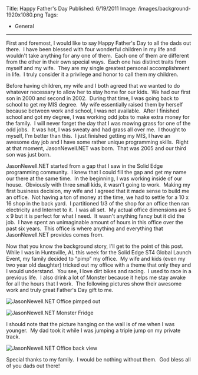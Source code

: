 Title: Happy Father's Day
Published: 6/19/2011
Image: /images/background-1920x1080.png
Tags:
  - General
---

First and foremost, I would like to say Happy Father's Day to all the dads out there.  I have been blessed with four wonderful children in my life and wouldn't take anything for any one of them.  Each one of them are different from the other in their own special ways.  Each one has distinct traits from myself and my wife.  They are my single greatest personal accomplishment in life.  I truly consider it a privilege and honor to call them my children.

Before having children, my wife and I both agreed that we wanted to do whatever necessary to allow her to stay home for our kids.  We had our first son in 2000 and second in 2002.  During that time, I was going back to school to get my MIS degree.  My wife essentially raised them by herself because between work and school, I was not available.  After I finished school and got my degree, I was working odd jobs to make extra money for the family.  I will never forget the day that I was mowing grass for one of the odd jobs.  It was hot, I was sweaty and had grass all over me.  I thought to myself, I'm better than this.  I just finished getting my MIS, I have an awesome day job and I have some rather unique programming skills.  Right at that moment, JasonNewell.NET was born.  That was 2005 and our third son was just born.

JasonNewell.NET started from a gap that I saw in the Solid Edge programming community.  I knew that I could fill the gap and get my name our there at the same time.  In the beginning, I was working inside of our house.  Obviously with three small kids, it wasn't going to work.  Making my first business decision, my wife and I agreed that it made sense to build me an office.  Not having a ton of money at the time, we had to settle for a 10 x 16 shop in the back yard.  I partitioned 1/3 of the shop for an office then ran electricity and Internet to it.  I was all set.  My actual office dimensions are 5 x 9 but it is perfect for what I need.  It wasn't anything fancy but it did the job.  I have spent an unimaginable amount of hours in this office over the past six years.  This office is where anything and everything that JasonNewell.NET provides comes from.

Now that you know the background story, I'll get to the point of this post.  While I was in Huntsville, AL this week for the Solid Edge ST4 Global Launch Event, my family decided to "pimp" my office.  My wife and kids (even my two year old daughter) tricked out my office with a theme that only they and I would understand.  You see, I love dirt bikes and racing.  I used to race in a previous life.  I also drink a lot of Monster because it helps me stay awake for all the hours that I work.  The following pictures show their awesome work and truly great Father's Day gift to me.

![](http://blob.jasonnewell.net/blog/2011-06-19_1.jpg "JasonNewell.NET Office pimped out")

![](http://blob.jasonnewell.net/blog/2011-06-19_2.jpg "JasonNewell.NET Monster Fridge")

I should note that the picture hanging on the wall is of me when I was younger.  My dad took it while I was jumping a triple jump on my private track.

![](http://blob.jasonnewell.net/blog/2011-06-19_3.jpg "JasonNewell.NET Office back view")

Special thanks to my family.  I would be nothing without them.  God bless all of you dads out there!